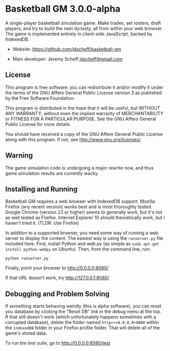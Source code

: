 # Basketball GM 3.0.0-alpha

A single-player basketball simulation game. Make trades, set rosters, draft
players, and try to build the next dynasty, all from within your web browser.
The game is implemented entirely in client-side JavaScript, backed by
IndexedDB.

* Website: https://github.com/jdscheff/basketball-gm

* Main developer: Jeremy Scheff <jdscheff@gmail.com>

## License

This program is free software: you can redistribute it and/or modify it under
the terms of the GNU Affero General Public License version 3 as published by
the Free Software Foundation.

This program is distributed in the hope that it will be useful, but WITHOUT ANY
WARRANTY; without even the implied warranty of MERCHANTABILITY or FITNESS FOR A
PARTICULAR PURPOSE.  See the GNU Affero General Public License for more
details.

You should have received a copy of the GNU Affero General Public License along
with this program.  If not, see <http://www.gnu.org/licenses/>.

## Warning

The game simulation code is undergoing a major rewrite now, and thus game
simulation results are currently wacky.

## Installing and Running

Basketball GM requires a web browser with IndexedDB support. Mozilla Firefox
(any recent version) works best and is most thoroughly tested. Google Chrome
(version 23 or higher) seems to generally work, but it's not as well tested
as Firefox. Internet Explorer 10 should theoretically work, but I haven't
tried it. (TLDR: Use Firefox)

In addition to a supported browser, you need some way of running a web server to
display the content. The easiest way is using the `runserver.py` file included
here. First, install Python and web.py (as simple as `sudo apt-get install
python-webpy` on Ubuntu). Then, from the command line, run:

    python runserver.py

Finally, point your browser to http://0.0.0.0:8080/

If that URL doesn't work, try http://127.0.0.1:8080/

## Debugging and Problem Solving

If something starts behaving weirdly (this is alpha software), you can reset you
database by clicking the "Reset DB" link in the debug menu at the top. If that
still doesn't work (which unfortunately happens sometimes with a corrupted
database), delete the folder named `http+++0.0.0.0+8080` within the `indexedDB`
folder in your Firefox profile folder. That will delete all of the game's stored
data.

To run the test suite, go to http://0.0.0.0:8080/test